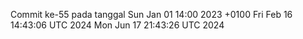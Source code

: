 Commit ke-55 pada tanggal Sun Jan 01 14:00 2023 +0100
Fri Feb 16 14:43:06 UTC 2024
Mon Jun 17 21:43:26 UTC 2024
